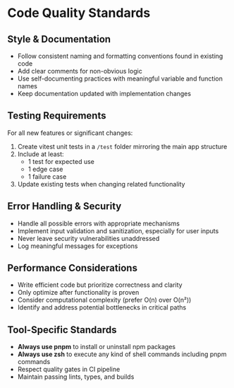 # Code Quality Standards

## Style & Documentation

- Follow consistent naming and formatting conventions found in existing code
- Add clear comments for non-obvious logic
- Use self-documenting practices with meaningful variable and function names
- Keep documentation updated with implementation changes

## Testing Requirements

For all new features or significant changes:

1. Create vitest unit tests in a `/test` folder mirroring the main app structure
2. Include at least:
   - 1 test for expected use
   - 1 edge case
   - 1 failure case
3. Update existing tests when changing related functionality

## Error Handling & Security

- Handle all possible errors with appropriate mechanisms
- Implement input validation and sanitization, especially for user inputs
- Never leave security vulnerabilities unaddressed
- Log meaningful messages for exceptions

## Performance Considerations

- Write efficient code but prioritize correctness and clarity
- Only optimize after functionality is proven
- Consider computational complexity (prefer O(n) over O(n²))
- Identify and address potential bottlenecks in critical paths

## Tool-Specific Standards

- **Always use pnpm** to install or uninstall npm packages
- **Always use zsh** to execute any kind of shell commands including pnpm commands
- Respect quality gates in CI pipeline
- Maintain passing lints, types, and builds